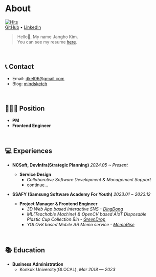 # About
[![Hits](https://hits.seeyoufarm.com/api/count/incr/badge.svg?url=https%3A%2F%2Fgithub.com%2FKJH0406%2Fhit-counter&count_bg=%2379C83D&title_bg=%23555555&icon=&icon_color=%23E7E7E7&title=hits&edge_flat=false)](https://hits.seeyoufarm.com)
<br />
[GitHub](https://github.com/KJH0406) • [LinkedIn](https://www.linkedin.com/in/kimjangho/)

> Hello👋, My name Jangho Kim. <br />
> You can see my resume [here](https://mindsketch365.com/resume).

<br />

## 📞 Contact
- Email: dkel06@gmail.com
- Blog: [mindsketch](https://mindsketch365.com)

<br />

## 🧑🏻‍💻 Position
- **PM**
- **Frontend Engineer**

<br />

## 💻 Experiences
- **NCSoft, DevInfra(Strategic Planning)** *2024.05 ~ Present*
    - **Service Design**
        - *Collaborative Software Development & Management Support*
        - continue…

- **SSAFY (Samsung Software Academy For Youth)** *2023.01 ~ 2023.12*
    - **Project Manager & Frontend Engineer**
        - *3D Web App based Interactive SNS - [DingDong](https://github.com/KJH0406/DingDong)*
        - *ML(Teachable Machine) & OpenCV based AIoT Disposable Plastic Cup Collection Bin - [GreenDrop](https://github.com/KJH0406/GreenDrop)*
        - *YOLOv8 based Mobile AR Memo service - [MemoRise](https://github.com/KJH0406/MemoRise)*
        
<br />

## 📚 Education
- **Business Administration**
    - Konkuk University(GLOCAL), *Mar 2018 — 2023*
